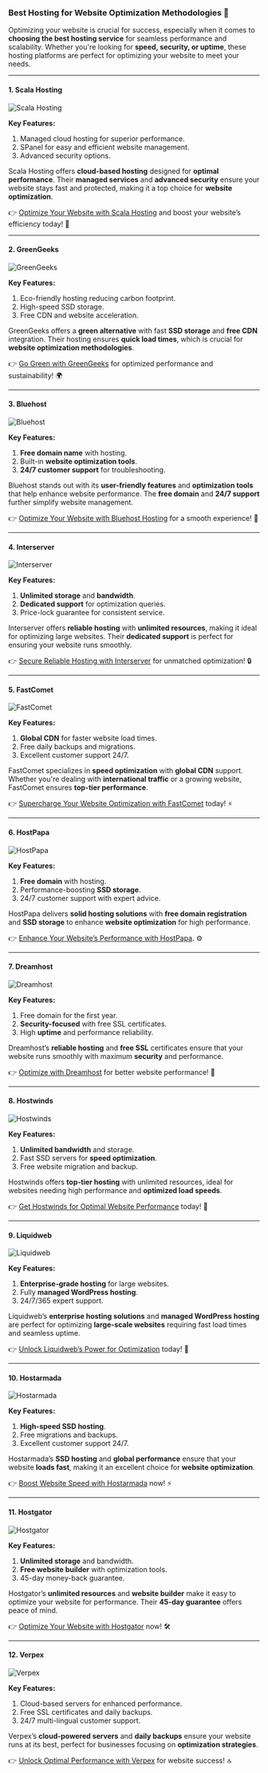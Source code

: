 ### Best Hosting for Website Optimization Methodologies 🚀

Optimizing your website is crucial for success, especially when it comes to **choosing the best hosting service** for seamless performance and scalability. Whether you're looking for **speed, security, or uptime**, these hosting platforms are perfect for optimizing your website to meet your needs.

---

#### 1. Scala Hosting
![Scala Hosting](https://i.imgur.com/uJ5JIK3.png "Scala Web Hosting")

**Key Features:**
1. Managed cloud hosting for superior performance.
2. SPanel for easy and efficient website management.
3. Advanced security options.

Scala Hosting offers **cloud-based hosting** designed for **optimal performance**. Their **managed services** and **advanced security** ensure your website stays fast and protected, making it a top choice for **website optimization**.

👉 [Optimize Your Website with Scala Hosting](https://snipitx.com/scala-jy) and boost your website’s efficiency today! 🌟

---

#### 2. GreenGeeks
![GreenGeeks](https://i.imgur.com/eEwuntu.jpg "GreenGeeks Hosting")

**Key Features:**
1. Eco-friendly hosting reducing carbon footprint.
2. High-speed SSD storage.
3. Free CDN and website acceleration.

GreenGeeks offers a **green alternative** with fast **SSD storage** and **free CDN** integration. Their hosting ensures **quick load times**, which is crucial for **website optimization methodologies**.

👉 [Go Green with GreenGeeks](https://snipitx.com/greengeeks-jy) for optimized performance and sustainability! 🌍

---

#### 3. Bluehost
![Bluehost](https://i.imgur.com/PasFF9E.jpeg "Bluehost Hosting")

**Key Features:**
1. **Free domain name** with hosting.
2. Built-in **website optimization tools**.
3. **24/7 customer support** for troubleshooting.

Bluehost stands out with its **user-friendly features** and **optimization tools** that help enhance website performance. The **free domain** and **24/7 support** further simplify website management.

👉 [Optimize Your Website with Bluehost Hosting](https://snipitx.com/bluehost-jy) for a smooth experience! 🚀

---

#### 4. Interserver
![Interserver](https://i.imgur.com/OM5dOEW.jpeg "Interserver Hosting")

**Key Features:**
1. **Unlimited storage** and **bandwidth**.
2. **Dedicated support** for optimization queries.
3. Price-lock guarantee for consistent service.

Interserver offers **reliable hosting** with **unlimited resources**, making it ideal for optimizing large websites. Their **dedicated support** is perfect for ensuring your website runs smoothly.

👉 [Secure Reliable Hosting with Interserver](https://snipitx.com/interserver-jy) for unmatched optimization! 🔒

---

#### 5. FastComet
![FastComet](https://i.imgur.com/7qgXuWp.png "FastComet Hosting")

**Key Features:**
1. **Global CDN** for faster website load times.
2. Free daily backups and migrations.
3. Excellent customer support 24/7.

FastComet specializes in **speed optimization** with **global CDN** support. Whether you're dealing with **international traffic** or a growing website, FastComet ensures **top-tier performance**.

👉 [Supercharge Your Website Optimization with FastComet](https://snipitx.com/fastcomet-jy) today! ⚡

---

#### 6. HostPapa
![HostPapa](https://i.imgur.com/ouDTkvl.jpeg "HostPapa Hosting")

**Key Features:**
1. **Free domain** with hosting.
2. Performance-boosting **SSD storage**.
3. 24/7 customer support with expert advice.

HostPapa delivers **solid hosting solutions** with **free domain registration** and **SSD storage** to enhance **website optimization** for high performance.

👉 [Enhance Your Website’s Performance with HostPapa](https://snipitx.com/hostpapa-jy). ⚙️

---

#### 7. Dreamhost
![Dreamhost](https://i.imgur.com/rXIg8ip.jpeg "Dreamhost Hosting")

**Key Features:**
1. Free domain for the first year.
2. **Security-focused** with free SSL certificates.
3. High **uptime** and performance reliability.

Dreamhost’s **reliable hosting** and **free SSL** certificates ensure that your website runs smoothly with maximum **security** and performance.

👉 [Optimize with Dreamhost](https://snipitx.com/dreamhost-jy) for better website performance! 🔐

---

#### 8. Hostwinds
![Hostwinds](https://i.imgur.com/53aSNXx.jpeg "Hostwinds Hosting")

**Key Features:**
1. **Unlimited bandwidth** and storage.
2. Fast SSD servers for **speed optimization**.
3. Free website migration and backup.

Hostwinds offers **top-tier hosting** with unlimited resources, ideal for websites needing high performance and **optimized load speeds**.

👉 [Get Hostwinds for Optimal Website Performance](https://snipitx.com/hostwinds-jy) today! 💨

---

#### 9. Liquidweb
![Liquidweb](https://i.imgur.com/4IvT9SC.jpeg "Liquidweb Hosting")

**Key Features:**
1. **Enterprise-grade hosting** for large websites.
2. Fully **managed WordPress hosting**.
3. 24/7/365 expert support.

Liquidweb’s **enterprise hosting solutions** and **managed WordPress hosting** are perfect for optimizing **large-scale websites** requiring fast load times and seamless uptime.

👉 [Unlock Liquidweb’s Power for Optimization](https://snipitx.com/liquidweb-jy) today! 🏅

---

#### 10. Hostarmada
![Hostarmada](https://i.imgur.com/KFbdf3o.jpeg "Hostarmada Hosting")

**Key Features:**
1. **High-speed SSD hosting**.
2. Free migrations and backups.
3. Excellent customer support 24/7.

Hostarmada’s **SSD hosting** and **global performance** ensure that your website **loads fast**, making it an excellent choice for **website optimization**.

👉 [Boost Website Speed with Hostarmada](https://snipitx.com/hostarmada-jy) now! ⚡

---

#### 11. Hostgator
![Hostgator](https://i.imgur.com/BcVkH57.jpeg "Hostgator Hosting")

**Key Features:**
1. **Unlimited storage** and bandwidth.
2. **Free website builder** with optimization tools.
3. 45-day money-back guarantee.

Hostgator’s **unlimited resources** and **website builder** make it easy to optimize your website for performance. Their **45-day guarantee** offers peace of mind.

👉 [Optimize Your Website with Hostgator](https://snipitx.com/hostgator-jy) now! 🛠️

---

#### 12. Verpex
![Verpex](https://i.imgur.com/6x5LhiS.jpeg "Verpex Hosting")

**Key Features:**
1. Cloud-based servers for enhanced performance.
2. Free SSL certificates and daily backups.
3. 24/7 multi-lingual customer support.

Verpex’s **cloud-powered servers** and **daily backups** ensure your website runs at its best, perfect for businesses focusing on **optimization strategies**.

👉 [Unlock Optimal Performance with Verpex](https://snipitx.com/verpex-jy) for website success! 🔝

